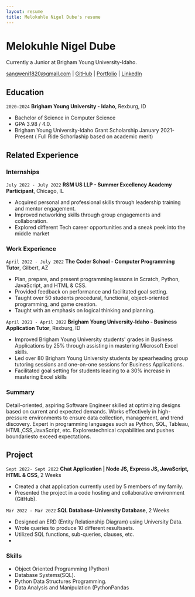 ```yaml
---
layout: resume
title: Melokuhle Nigel Dube's resume
---
```

# Melokuhle Nigel Dube
Currently a Junior at Brigham Young University-Idaho.

<div id="webaddress">
<a href="sangwen1820@gmail.com">sangweni1820@gmail.com</a>
| <a href="https://github.com/nigel-00">GitHub</a>
| <a href="https://nigelwebsite.netlify.app/">Portfolio</a>
| <a href="https://www.linkedin.com/in/melokuhle-nigel-dube-401b4820a/">LinkedIn</a>
</div>

<!-- https://www.monique.tech/the-art-of-markdown -->


## Education

`2020-2024`
__Brigham Young University - Idaho__, Rexburg, ID

- Bachelor of Science in Computer Science
- GPA 3.98 / 4.0.
- Brigham Young University-Idaho Grant Scholarship January 2021- Present ( Full Ride Schorlaship based on academic merit)


## Related Experience

### Internships

`July 2022 - July 2022`
__RSM US LLP - Summer Excellency Academy Participant__, Chicago, IL

- Acquired personal and professional skills through leadership training and mentor engagement.
- Improved networking skills through group engagements and collaboration.
- Explored different Tech career opportunities and a sneak peek into the middle market

### Work Experience 

`April 2022 - July 2022`
__The Coder School - Computer Programming Tutor__, Gilbert, AZ

- Plan, prepare, and present programming lessons in Scratch, Python, JavaScript, and HTML & CSS.
- Provided feedback on performance and facilitated goal setting.
- Taught over 50 students procedural, functional, object-oriented programming, and game creation.
- Taught with an emphasis on logical thinking and planning.


`April 2021 - April 2022`
__Brigham Young University-Idaho - Business Application Tutor__, Rexburg, ID

- Improved Brigham Young University students' grades in Business Applications by 25% through assisting in mastering
  Microsoft Excel skills.
- Led over 80 Brigham Young University students by spearheading group tutoring sessions and one-on-one sessions for
  Business Applications.
- Facilitated goal setting for students leading to a 30% increase in mastering Excel skills 

### Summary 
Detail-oriented, aspiring Software Engineer skilled at optimizing designs based on current and expected demands. Works effectively in 
high-pressure environments to ensure data collection, management, and trend discovery. Expert in programming languages such as 
Python, SQL, Tableau, HTML,CSS,JavaScript, etc. Explorestechnical capabilities and pushes boundariesto exceed expectations.


## Project 

`Sept 2022- Sept 2022`
__Chat Application | Node JS, Express JS, JavaScript, HTML & CSS__, 2 Weeks 
- Created a chat application currently used by 5 members of my family.
- Presented the project in a code hosting and collaborative environment (GitHub).

`Mar 2022 - Mar 2022`
__SQL Database-University Database__, 2 Weeks
- Designed an ERD (Entity Relationship Diagram) using University Data.
- Wrote queries to produce 10 different resultssets.
- Utilized SQL functions, sub-queries, clauses, etc.
- 
### Skills
- Object Oriented Programming (Python)
- Database Systems(SQL).
-  Python Data Structures Programming.
- Data Analysis and Manipulation (PythonPandas


<!-- ### Footer

Last updated: May 2013 -->


